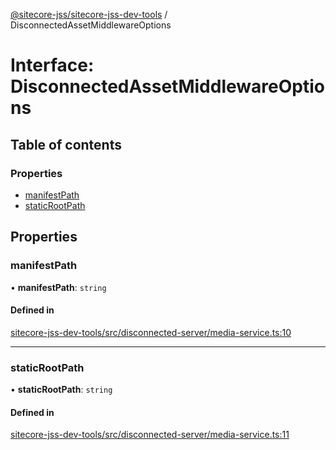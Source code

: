 [@sitecore-jss/sitecore-jss-dev-tools](../README.md) / DisconnectedAssetMiddlewareOptions

# Interface: DisconnectedAssetMiddlewareOptions

## Table of contents

### Properties

- [manifestPath](DisconnectedAssetMiddlewareOptions.md#manifestpath)
- [staticRootPath](DisconnectedAssetMiddlewareOptions.md#staticrootpath)

## Properties

### manifestPath

• **manifestPath**: `string`

#### Defined in

[sitecore-jss-dev-tools/src/disconnected-server/media-service.ts:10](https://github.com/Sitecore/jss/blob/892e6d1a5/packages/sitecore-jss-dev-tools/src/disconnected-server/media-service.ts#L10)

___

### staticRootPath

• **staticRootPath**: `string`

#### Defined in

[sitecore-jss-dev-tools/src/disconnected-server/media-service.ts:11](https://github.com/Sitecore/jss/blob/892e6d1a5/packages/sitecore-jss-dev-tools/src/disconnected-server/media-service.ts#L11)
